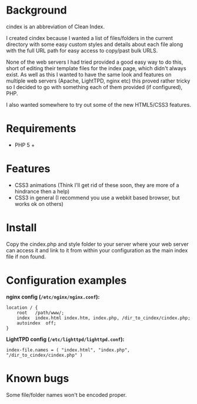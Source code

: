 Background
======
cindex is an abbreviation of Clean Index. 

I created cindex because I wanted a list of files/folders in the current directory with some easy custom styles and details about each file 
along with the full URL path for easy access to copy/past bulk URLS.

None of the web servers I had tried provided a good easy way to do this, short of editing their template files for the index page,
which didn't always exist. 
As well as this I wanted to have the same look and features on multiple web servers (Apache, LightTPD, nginx etc)
this proved rather tricky so I decided to go with something each of them provided (if configured), PHP.


I also wanted somewhere to try out some of the new HTML5/CSS3 features.

Requirements
======
- PHP 5 +

Features
======
- CSS3 animations (Think I'll get rid of these soon, they are more of a hindrance then a help)
- CSS3 in general (I recommend you use a webkit based browser, but works ok on others)

Install
======
Copy the cindex.php and style folder to your server where your web server can access it and link to it from within your configuration as the main index file if non found.

Configuration examples
======
**nginx config (`/etc/nginx/nginx.conf`):**

	location / {
		root   /path/www/;
		index  index.html index.htm, index.php, /dir_to_cindex/cindex.php;
		autoindex  off;
	}

**LightTPD config (`/etc/lighttpd/lighttpd.conf`):**

	index-file.names = ( "index.html", "index.php", "/dir_to_cindex/cindex.php" )

Known bugs
=====
Some file/folder names won't be encoded proper.